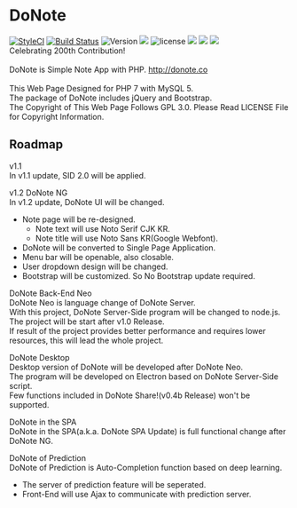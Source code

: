DoNote
===============
[![StyleCI](https://styleci.io/repos/128193346/shield?branch=dev&style=flat)](https://styleci.io/repos/128193346)
[![Build Status](https://travis-ci.org/startergate/DoNote.svg?branch=dev)](https://travis-ci.org/startergate/DoNote)
![Version](https://img.shields.io/github/release-pre/startergate/DoNote.svg)
![](https://img.shields.io/github/release-date-pre/startergate/DoNote.svg)
![license](https://img.shields.io/github/license/startergate/DoNote.svg)
![](https://img.shields.io/github/repo-size/startergate/DoNote.svg)
![](https://img.shields.io/github/commit-activity/y/startergate/DoNote.svg)
![](https://img.shields.io/github/last-commit/startergate/DoNote.svg)
<br />
Celebrating 200th Contribution!<br />
<br />
DoNote is Simple Note App with PHP. <http://donote.co><br />
<br />
This Web Page Designed for PHP 7 with MySQL 5.
<br />
The package of DoNote includes jQuery and Bootstrap.
<br />
The Copyright of This Web Page Follows GPL 3.0. Please Read LICENSE File for Copyright Information.

Roadmap
---------------
v1.1<br />
In v1.1 update, SID 2.0 will be applied.<br />

v1.2 DoNote NG<br />
In v1.2 update, DoNote UI will be changed.
* Note page will be re-designed.
  * Note text will use Noto Serif CJK KR.
  * Note title will use Noto Sans KR(Google Webfont).
* DoNote will be converted to Single Page Application.
* Menu bar will be openable, also closable.
* User dropdown design will be changed.
* Bootstrap will be customized. So No Bootstrap update required.

DoNote Back-End Neo<br />
DoNote Neo is language change of DoNote Server.<br />
With this project, DoNote Server-Side program will be changed to node.js.<br />
The project will be start after v1.0 Release.<br />
If result of the project provides better performance and requires lower resources, this will lead the whole project.

DoNote Desktop<br />
Desktop version of DoNote will be developed after DoNote Neo.<br />
The program will be developed on Electron based on DoNote Server-Side script.<br />
Few functions included in DoNote Share!(v0.4b Release) won't be supported.<br />

DoNote in the SPA<br />
DoNote in the SPA(a.k.a. DoNote SPA Update) is full functional change after DoNote NG.<br />

DoNote of Prediction<br />
DoNote of Prediction is Auto-Completion function based on deep learning.<br />
* The server of prediction feature will be seperated.
* Front-End will use Ajax to communicate with prediction server.
